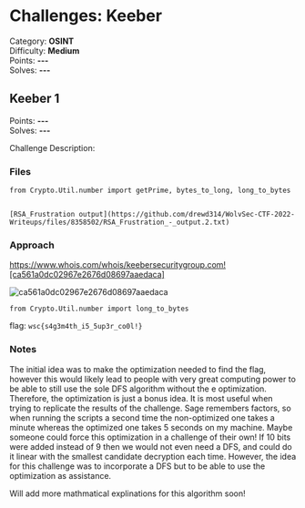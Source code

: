 # Challenges: Keeber
Category: **OSINT**  
Difficulty: **Medium**  
Points: **---**  
Solves: **---**

## Keeber 1
Points: **---**  
Solves: **---**

Challenge Description: 


### Files
```
from Crypto.Util.number import getPrime, bytes_to_long, long_to_bytes


[RSA_Frustration output](https://github.com/drewd314/WolvSec-CTF-2022-Writeups/files/8358502/RSA_Frustration_-_output.2.txt)
```
### Approach

https://www.whois.com/whois/keebersecuritygroup.com![ca561a0dc02967e2676d08697aaedaca]

![ca561a0dc02967e2676d08697aaedaca](https://user-images.githubusercontent.com/74334127/166116672-db875f99-f941-4bd1-b14f-b03eeb9c9abc.png)



```
from Crypto.Util.number import long_to_bytes

```

flag: `wsc{s4g3m4th_i5_5up3r_co0l!}`



### Notes

The initial idea was to make the optimization needed to find the flag, however this would likely lead to people with very great computing power to be able to still use the sole DFS algorithm without the e optimization. Therefore, the optimization is just a bonus idea. It is most useful when trying to replicate the results of the challenge. Sage remembers factors, so when running the scripts a second time the non-optimized one takes a minute whereas the optimized one takes 5 seconds on my machine. Maybe someone could force this optimization in a challenge of their own! If 10 bits were added instead of 9 then we would not even need a DFS, and could do it linear with the smallest candidate decryption each time. However, the idea for this challenge was to incorporate a DFS but to be able to use the optimization as assistance.

Will add more mathmatical explinations for this algorithm soon!
